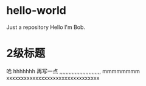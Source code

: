 # hello-world
Just a repository
Hello I'm Bob.
# 2级标题
哈
hhhhhhh
再写一点
,,,,,,,,,,,,,,,,,,,,,,,,,,,
mmmmmmmm
xxxxxxxxxxxxxxxxxxxxxxxxxxxxxxxx
